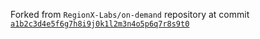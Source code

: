 Forked from `RegionX-Labs/on-demand` repository at commit [`a1b2c3d4e5f6g7h8i9j0k1l2m3n4o5p6q7r8s9t0`](https://github.com/RegionX-Labs/On-Demand/tree/e565f0e52f1e380e1d8d269e7e1b6cb5615c431c/pallets/on-demand)
